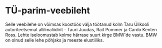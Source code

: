 # TÜ-parim-veebileht

Selle veebilehe on võimsas koostöös välja töötanud kolm Taru Ülikooli autoriteetsemat allilmaliidirit - Tauri Juudas, Rait Pommer ja Cardo Kenten Ross. 
Lehte iseloomustab kolme härrase suurt kirge BMW'de vastu. BMW on olnud selle lehe põhjaks ja meeste elustiiliks. 
